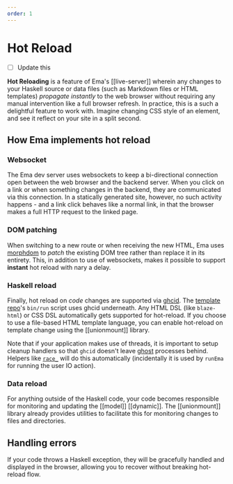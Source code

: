 ```yaml
---
order: 1
---
```

# Hot Reload

- [ ] Update this

**Hot Reloading** is a feature of Ema's [[live-server]] wherein any changes to your Haskell source or data files (such as Markdown files or HTML templates) _propagate instantly_ to the web browser without requiring any manual intervention like a full browser refresh. In practice, this is a such a delightful feature to work with. Imagine changing CSS style of an element, and see it reflect on your site in a split second.

## How Ema implements hot reload

### Websocket

The Ema dev server uses websockets to keep a bi-directional connection open between the web browser and the backend server. When you click on a link or when something changes in the backend, they are communicated via this connection. In a statically generated site, however, no such activity happens - and a link click behaves like a normal link, in that the browser makes a full HTTP request to the linked page.

### DOM patching

When switching to a new route or when receiving the new HTML, Ema uses [morphdom](https://github.com/patrick-steele-idem/morphdom) to _patch_ the existing DOM tree rather than replace it in its entirety. This, in addition to use of websockets, makes it possible to support **instant** hot reload with nary a delay. 

### Haskell reload

Finally, hot reload on _code_ changes are supported via [ghcid](https://github.com/ndmitchell/ghcid). The [template repo](https://github.com/srid/ema-template)'s `bin/run` script uses ghcid underneath. Any HTML DSL (like `blaze-html`) or CSS DSL automatically gets supported for hot-reload. If you choose to use a file-based HTML template language, you can enable hot-reload on template change using the [[unionmount]] library.

Note that if your application makes use of threads, it is important to setup cleanup handlers so that `ghcid` doesn't leave [ghost](https://stackoverflow.com/q/24999636/55246) processes behind. Helpers like [`race_`](https://hackage.haskell.org/package/async-2.2.3/docs/Control-Concurrent-Async.html#v:race_) will do this automatically (incidentally it is used by `runEma` for running the user IO action).

### Data reload

For anything outside of the Haskell code, your code becomes responsible for monitoring and updating the [[model]] [[dynamic]]. The [[unionmount]] library already provides utilities to facilitate this for monitoring changes to files and directories.

## Handling errors

If your code throws a Haskell exception, they will be gracefully handled and displayed in the browser, allowing you to recover without breaking hot-reload flow.
